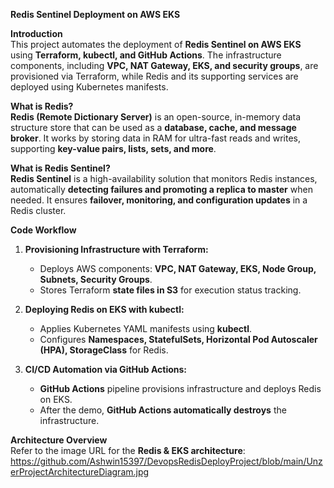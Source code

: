 **Redis Sentinel Deployment on AWS EKS**  

**Introduction**  
This project automates the deployment of **Redis Sentinel on AWS EKS** using **Terraform, kubectl, and GitHub Actions**. The infrastructure components, including **VPC, NAT Gateway, EKS, and security groups**, are provisioned via Terraform, while Redis and its supporting services are deployed using Kubernetes manifests.  

**What is Redis?**  
**Redis (Remote Dictionary Server)** is an open-source, in-memory data structure store that can be used as a **database, cache, and message broker**. It works by storing data in RAM for ultra-fast reads and writes, supporting **key-value pairs, lists, sets, and more**.  

**What is Redis Sentinel?**  
**Redis Sentinel** is a high-availability solution that monitors Redis instances, automatically **detecting failures and promoting a replica to master** when needed. It ensures **failover, monitoring, and configuration updates** in a Redis cluster.  


 **Code Workflow**  

1. **Provisioning Infrastructure with Terraform:**  
   - Deploys AWS components: **VPC, NAT Gateway, EKS, Node Group, Subnets, Security Groups**.  
   - Stores Terraform **state files in S3** for execution status tracking.  

2. **Deploying Redis on EKS with kubectl:**  
   - Applies Kubernetes YAML manifests using **kubectl**.  
   - Configures **Namespaces, StatefulSets, Horizontal Pod Autoscaler (HPA), StorageClass** for Redis.  

3. **CI/CD Automation via GitHub Actions:**  
   - **GitHub Actions** pipeline provisions infrastructure and deploys Redis on EKS.  
   - After the demo, **GitHub Actions automatically destroys** the infrastructure.  


 **Architecture Overview**  
Refer to the image URL for the **Redis & EKS architecture**:  https://github.com/Ashwin15397/DevopsRedisDeployProject/blob/main/UnzerProjectArchitectureDiagram.jpg




